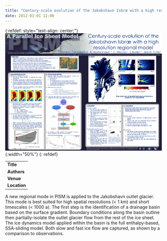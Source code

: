 ```yaml
---
title: "Century-scale evolution of the Jakobshavn Isbræ with a high resolution regional model"
date: 2012-03-01 12:00
---
```


{:refdef: style="text-align: center;"}
![](/img/applications/agu2011_dellagiu.png){:width="50%"}
{: refdef}


||
|-
| **Title** | [Century-scale evolution of the Jakobshavn Isbræ with a high resolution regional model](http://www2.gi.alaska.edu/snowice/glaciers/iceflow/AGU2011_dellagiu1.pdf) |
| **Authors** | Daniella DellaGiustina |
| **Venue** | [AGU Fall Meeting 2011](http://fallmeeting.agu.org/2011/) |
| **Location** | Greenland |

A new regional mode in PISM is applied to the Jakobshavn outlet glacier. This mode is best suited for high spatial resolutions (< 1 km) and short timescales (< 1000 a). The first step is the identification of a drainage basin based on the surface gradient. Boundary conditions along the basin outline then partially-isolate the outlet glacier flow from the rest of the ice sheet. The ice dynamics model applied within the basin is the full enthalpy-based, SSA-sliding model. Both slow and fast ice flow are captured, as shown by a comparison to observations.

